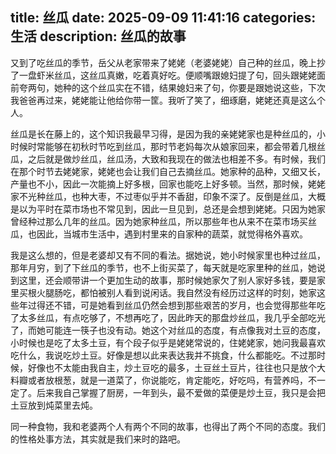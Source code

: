 title: 丝瓜
date: 2025-09-09 11:41:16
categories: 生活
description: 丝瓜的故事
--- 

又到了吃丝瓜的季节，岳父从老家带来了姥姥（老婆姥姥）自己种的丝瓜，晚上抄了一盘虾米丝瓜，这丝瓜真嫩，吃着真好吃。便顺嘴跟媳妇提了句，回头跟姥姥面前夸两句，她种的这个丝瓜实在不错，结果媳妇来了句，你要是跟她说这些，下次我爸爸再过来，姥姥能让他给你带一筐。我听了笑了，细琢磨，姥姥还真是这么个人。

丝瓜是长在藤上的，这个知识我最早习得，是因为我的亲姥姥家也是种丝瓜的，小时候时常能够在初秋时节吃到丝瓜，那时节老妈每次从娘家回来，都会带着几根丝瓜，之后就是做炒丝瓜，丝瓜汤，大致和我现在的做法也相差不多。有时候，我们在那个时节去姥姥家，姥姥也会让我们自己去摘丝瓜。她家种的品种，又细又长，产量也不小，因此一次能摘上好多根，回家也能吃上好多顿。当然，那时候，姥姥家不光种丝瓜，也种大枣，不过枣似乎并不香甜，印象不深了。反倒是丝瓜，大概是以为平时在菜市场也不常见到，因此一旦见到，总还是会想到姥姥。只因为她家曾经种过那么几年的丝瓜。因为她家种丝瓜，所以那些年也从来不在菜市场买丝瓜，也因此，当城市生活中，遇到村里来的自家种的蔬菜，就觉得格外喜欢。

我是这么想的，但是老婆却又有不同的看法。据她说，她小时候家里也种过丝瓜，那年月穷，到了下丝瓜的季节，也不上街买菜了，每天就是吃家里种的丝瓜，她说到这里，还会顺带讲一个更加生动的故事，那时候她家欠了别人家好多钱，要是家里买根火腿肠吃，都怕被别人看到说闲话。我自然没有经历过这样的时刻，她家这些年过得还不错，可是她看到丝瓜仍然会想到那些艰苦的岁月，也会觉得那些年吃了太多丝瓜，有点吃够了，不想再吃了，因此昨天的那盘炒丝瓜，我几乎全部吃光了，而她可能连一筷子也没有动。她这个对丝瓜的态度，有点像我对土豆的态度，小时候也是吃了太多土豆，有个段子似乎是姥姥常说的，住姥姥家，她问我最喜欢吃什么，我说吃炒土豆。好像是想以此来表达我并不挑食，什么都能吃。不过那时候，好像也不太能由我自主，炒土豆吃的最多，土豆丝土豆片，往往也只是放个大料瓣或者放根葱，就是一道菜了，你说能吃，肯定能吃，好吃吗，有营养吗，不一定了。后来我自己掌握了厨房，一年到头，最不爱做的菜便是炒土豆，我只是会把土豆放到炖菜里去炖。

同一种食物，我和老婆两个人有两个不同的故事，也得出了两个不同的态度。我们的性格处事方法，其实就是我们来时的路吧。
